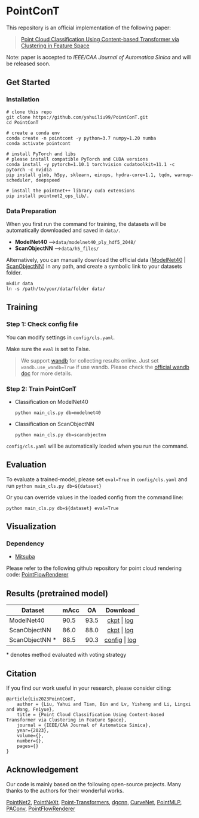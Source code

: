 <!--
 * @Date: 2022-06-18 08:26:35
 * @Author: Liu Yahui
 * @LastEditors: Liu Yahui
 * @LastEditTime: 2022-07-02 13:58:24
-->
# PointConT
This repository is an official implementation of the following paper:
> [Point Cloud Classification Using Content-based Transformer via Clustering in Feature Space]()
>

Note: paper is accepted to *IEEE/CAA Journal of Automatica Sinica* and will be released soon.



## Get Started
### Installation
```
# clone this repo
git clone https://github.com/yahuiliu99/PointConT.git
cd PointConT

# create a conda env
conda create -n pointcont -y python=3.7 numpy=1.20 numba
conda activate pointcont

# install PyTorch and libs 
# please install compatible PyTorch and CUDA versions
conda install -y pytorch=1.10.1 torchvision cudatoolkit=11.1 -c pytorch -c nvidia
pip install glob, h5py, sklearn, einops, hydra-core=1.1, tqdm, warmup-scheduler, deepspeed

# install the pointnet++ library cuda extensions
pip install pointnet2_ops_lib/.
```

### Data Preparation

When you first run the command for training, the datasets will be automatically downloaded and saved in `data/`.
- **ModelNet40** -->`data/modelnet40_ply_hdf5_2048/`
- **ScanObjectNN** -->`data/h5_files/`

Alternatively, you can manually download the official data ([ModelNet40](https://shapenet.cs.stanford.edu/media/modelnet40_ply_hdf5_2048.zip) | [ScanObjectNN](https://hkust-vgd.github.io/scanobjectnn/)) in any path, and create a symbolic link to your datasets folder.
```
mkdir data
ln -s /path/to/your/data/folder data/
```

## Training
### Step 1: Check config file 
You can modify settings in `config/cls.yaml`.

Make sure the `eval` is set to False.

> We support [wandb](https://wandb.ai/site) for collecting results online. Just set `wandb.use_wandb=True` if use wandb. 
> Please check the [official wandb doc](https://docs.wandb.ai/) for more details. 

### Step 2: Train PointConT
- Classification on ModelNet40

    ```
    python main_cls.py db=modelnet40
    ```

- Classification on ScanObjectNN

    ```
    python main_cls.py db=scanobjectnn
    ```
    
`config/cls.yaml` will be automatically loaded when you run the command.


## Evaluation
To evaluate a trained-model, please set `eval=True` in `config/cls.yaml` and run `python main_cls.py db=${dataset}`

Or you can override values in the loaded config from the command line:

```
python main_cls.py db=${dataset} eval=True
```


## Visualization
### Dependency
- [Mitsuba](https://www.mitsuba-renderer.org/)

Please refer to the following github repository for point cloud rendering code: [PointFlowRenderer](https://github.com/zekunhao1995/PointFlowRenderer)


## Results (pretrained model)

| Dataset |    mAcc  |   OA   |   Download |      
| ------- | ---- | ---- | :----: | 
| ModelNet40   |   90.5   |   93.5   |   [ckpt]() \| [log]()   |      
| ScanObjectNN    |   86.0   |   88.0   |   [ckpt]() \| [log]()   |   
| ScanObjectNN *   |   88.5   |   90.3   |   [config](config/voting_cls.yaml) \| [log]()   |      

\* denotes method evaluated with voting strategy 
## Citation

If you find our work useful in your research, please consider citing:
```
@article{Liu2023PointConT,
    author = {Liu, Yahui and Tian, Bin and Lv, Yisheng and Li, Lingxi and Wang, Feiyue},
    title = {Point Cloud Classification Using Content-based Transformer via Clustering in Feature Space},
    journal = {IEEE/CAA Journal of Automatica Sinica}, 
    year={2023},
    volume={},
    number={},
    pages={}
}
```

## Acknowledgement

Our code is mainly based on the following open-source projects. Many thanks to the authors for their wonderful works.


[PointNet2](https://github.com/erikwijmans/Pointnet2_PyTorch), [PointNeXt](https://github.com/guochengqian/pointnext), [Point-Transformers](https://github.com/qq456cvb/Point-Transformers), [dgcnn](https://github.com/AnTao97/dgcnn.pytorch), 
[CurveNet](https://github.com/tiangexiang/CurveNet), 
[PointMLP](https://github.com/ma-xu/pointMLP-pytorch), [PAConv](https://github.com/CVMI-Lab/PAConv), [PointFlowRenderer](https://github.com/zekunhao1995/PointFlowRenderer)


